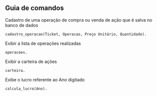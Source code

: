 ## Guia de comandos

Cadastro de uma operação de compra ou venda de ação que é salva no banco de dados

```
cadastro_operacao(Ticket, Operacao, Preço Unitário, Quantidade).
```

Exibir a lista de operações realizadas

```
operacoes.
```

Exibir a carteira de ações

```
carteira.
```

Exibe o lucro referente ao Ano digitado

```
calcula_lucro(Ano).
```
